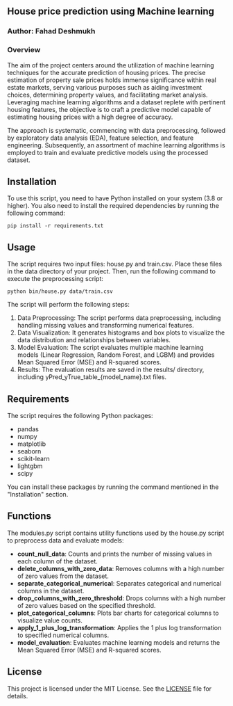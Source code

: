 
## House price prediction using Machine learning

### Author: Fahad Deshmukh

### Overview

The aim of the project  centers around the utilization of machine learning techniques for the accurate prediction of housing prices. The precise estimation of property sale prices holds immense significance within real estate markets, serving various purposes such as aiding investment choices, determining property values, and facilitating market analysis. Leveraging machine learning algorithms and a dataset replete with pertinent housing features, the objective is to craft a predictive model capable of estimating housing prices with a high degree of accuracy.

The approach is systematic, commencing with data preprocessing, followed by exploratory data analysis (EDA), feature selection, and feature engineering. Subsequently, an assortment of machine learning algorithms is employed to train and evaluate predictive models using the processed dataset.

## Installation

To use this script, you need to have Python installed on your system (3.8 or higher). You also need to install the required dependencies by running the following command:

```
pip install -r requirements.txt
```

## Usage

The script requires two input files: house.py and train.csv. Place these files in the data directory of your project. Then, run the following command to execute the preprocessing script:

```
python bin/house.py data/train.csv
```

The script will perform the following steps:

1. Data Preprocessing: The script performs data preprocessing, including handling missing values and transforming numerical features.
2. Data Visualization: It generates histograms and box plots to visualize the data distribution and relationships between variables.
3. Model Evaluation: The script evaluates multiple machine learning models (Linear Regression, Random Forest, and LGBM) and provides Mean Squared Error (MSE) and R-squared scores.
4. Results: The evaluation results are saved in the results/ directory, including yPred_yTrue_table_{model_name}.txt files.




## Requirements

The script requires the following Python packages:

- pandas
- numpy
- matplotlib
- seaborn
- scikit-learn
- lightgbm
- scipy

You can install these packages by running the command mentioned in the "Installation" section.

## Functions

The modules.py script contains utility functions used by the house.py script to preprocess data and evaluate models:
<ul>
    <li><b>count_null_data</b>: Counts and prints the number of missing values in each column of the dataset.</li>
    <li><b>delete_columns_with_zero_data</b>: Removes columns with a high number of zero values from the dataset.</li>
    <li><b>separate_categorical_numerical</b>: Separates categorical and numerical columns in the dataset.</li>
    <li><b>drop_columns_with_zero_threshold</b>: Drops columns with a high number of zero values based on the specified threshold.</li>
    <li><b>plot_categorical_columns</b>: Plots bar charts for categorical columns to visualize value counts.</li>
    <li><b>apply_1_plus_log_transformation</b>: Applies the 1 plus log transformation to specified numerical columns.</li>
    <li><b>model_evaluation</b>: Evaluates machine learning models and returns the Mean Squared Error (MSE) and R-squared scores.</li>
</ul>


## License

This project is licensed under the MIT License. See the [LICENSE](LICENSE.md) file for details.

